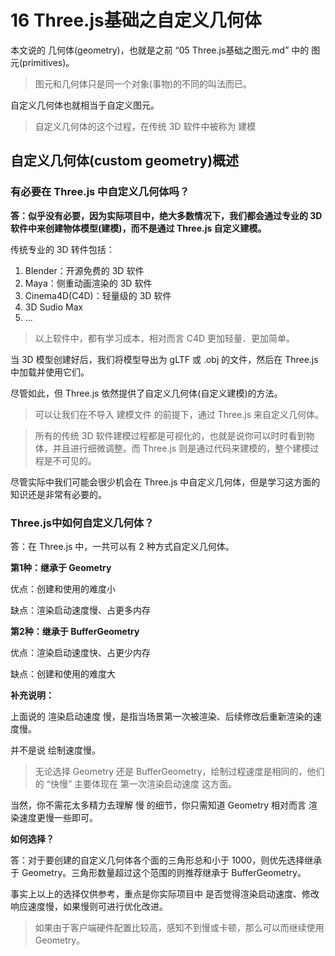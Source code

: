 # 16 Three.js基础之自定义几何体

本文说的 几何体(geometry)，也就是之前 “05 Three.js基础之图元.md” 中的 图元(primitives)。

> 图元和几何体只是同一个对象(事物)的不同的叫法而已。

自定义几何体也就相当于自定义图元。

> 自定义几何体的这个过程，在传统 3D 软件中被称为 建模



## 自定义几何体(custom geometry)概述



### 有必要在 Three.js 中自定义几何体吗？

**答：似乎没有必要，因为实际项目中，绝大多数情况下，我们都会通过专业的 3D 软件中来创建物体模型(建模)，而不是通过 Three.js 自定义建模。**

传统专业的 3D 转件包括：

1. Blender：开源免费的 3D 软件
2. Maya：侧重动画渲染的 3D 软件
3. Cinema4D(C4D)：轻量级的 3D 软件
4. 3D Sudio Max
5. ...

> 以上软件中，都有学习成本，相对而言 C4D 更加轻量、更加简单。

当 3D 模型创建好后，我们将模型导出为 gLTF 或 .obj 的文件，然后在 Three.js 中加载并使用它们。

尽管如此，但 Three.js 依然提供了自定义几何体(自定义建模)的方法。

> 可以让我们在不导入 建模文件 的前提下，通过 Three.js 来自定义几何体。

> 所有的传统 3D 软件建模过程都是可视化的，也就是说你可以时时看到物体，并且进行细微调整。而 Three.js 则是通过代码来建模的，整个建模过程是不可见的。

尽管实际中我们可能会很少机会在 Three.js 中自定义几何体，但是学习这方面的知识还是非常有必要的。



### Three.js中如何自定义几何体？

答：在 Three.js  中，一共可以有 2 种方式自定义几何体。

**第1种：继承于 Geometry**

优点：创建和使用的难度小

缺点：渲染启动速度慢、占更多内存



**第2种：继承于 BufferGeometry**

优点：渲染启动速度快、占更少内存

缺点：创建和使用的难度大



**补充说明：**

上面说的 渲染启动速度 慢，是指当场景第一次被渲染、后续修改后重新渲染的速度慢。

并不是说 绘制速度慢。

> 无论选择 Geometry 还是 BufferGeometry，绘制过程速度是相同的，他们的 “快慢” 主要体现在 第一次渲染启动速度 这方面。

当然，你不需花太多精力去理解 慢 的细节，你只需知道 Geometry 相对而言 渲染速度更慢一些即可。



**如何选择？**

答：对于要创建的自定义几何体各个面的三角形总和小于 1000，则优先选择继承于 Geometry。三角形数量超过这个范围的则推荐继承于 BufferGeometry。

事实上以上的选择仅供参考，重点是你实际项目中 是否觉得渲染启动速度、修改响应速度慢，如果慢则可进行优化改进。

> 如果由于客户端硬件配置比较高，感知不到慢或卡顿，那么可以而继续使用 Geometry。



